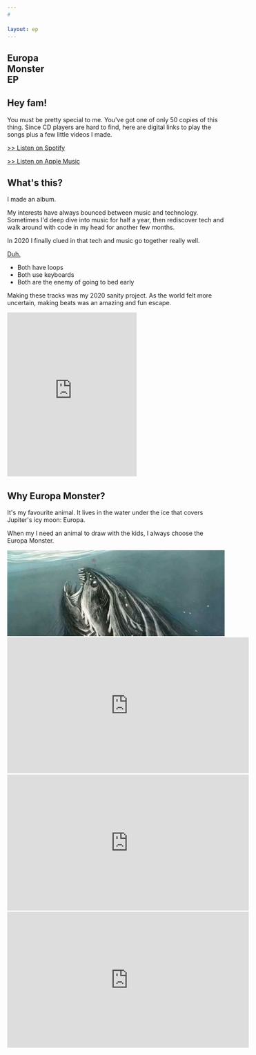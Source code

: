 ```yaml
---
#

layout: ep
---
```


<section class="box wtf">
<h1>Europa<br>Monster<br>EP</h1>
</section>

<aside class="box fam">
<h2>Hey fam!</h2>

<p>You must be pretty special to me. You've got one of only 50 copies of this thing. Since CD players are hard to find, here are digital links to play the songs plus a few little videos I made.</p>

<p><a href="https://open.spotify.com/album/19VmAlY2I5fuSuzqYUTUTs?si=ppg-ku-cS4mIDmCi9-2r-A">&gt;&gt; Listen on Spotify</a></p>

<p><a href="https://music.apple.com/ca/album/europa-monster/1541288868">&gt;&gt; Listen on Apple Music</a></p>

</aside>

<section class="box whatfor">
<h2>What's this?</h2>

<p>I made an album.</p>

<p>My interests have always bounced between music and technology. Sometimes I'd deep dive into music for half a year, then rediscover tech and walk around with code in my head for another few months.</p>

<p>In 2020 I finally clued in that tech and music go together really well.</p>
<p><a href="https://www.youtube.com/watch?v=0i0IlSKn0sE">Duh.</a></p>

<ul>
<li>Both have loops</li>
<li>Both use keyboards</li>
<li>Both are the enemy of going to bed early</li>
</ul>

<p>Making these tracks was my 2020 sanity project. As the world felt more uncertain, making beats was an amazing and fun escape.</p>

</section>

<section class="box embed">
<iframe src="https://open.spotify.com/embed/album/19VmAlY2I5fuSuzqYUTUTs" width="300" height="380" frameborder="0" allowtransparency="true" allow="encrypted-media"></iframe>
</section>

<section class="box whyeuropa">
<h2>Why Europa Monster?</h2>

<p>It's my favourite animal. It lives in the water under the ice that covers Jupiter's icy moon: Europa.</p>

<p>When my I need an animal to draw with the kids, I always choose the Europa Monster.</p>

<img src="assets/monster.jpg">

</section>
<section class="box vids">

<div class="vid">
<iframe width="560" height="315" src="https://www.youtube-nocookie.com/embed/eHmaf9e1udk" frameborder="0" allow="accelerometer; autoplay; clipboard-write; encrypted-media; gyroscope; picture-in-picture" allowfullscreen></iframe>
</div>

<div class="vid">
<iframe width="560" height="315" src="https://www.youtube-nocookie.com/embed/0xZbxsuTXyk" frameborder="0" allow="accelerometer; autoplay; clipboard-write; encrypted-media; gyroscope; picture-in-picture" allowfullscreen></iframe>
</div>

<div class="vid">
<iframe width="560" height="315" src="https://www.youtube-nocookie.com/embed/i5d8HcDjT0w" frameborder="0" allow="accelerometer; autoplay; clipboard-write; encrypted-media; gyroscope; picture-in-picture" allowfullscreen></iframe>
</div>
</section>
